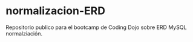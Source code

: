 # normalizacion-ERD
Repositorio publico para el bootcamp de Coding Dojo sobre ERD MySQL normalziación.

